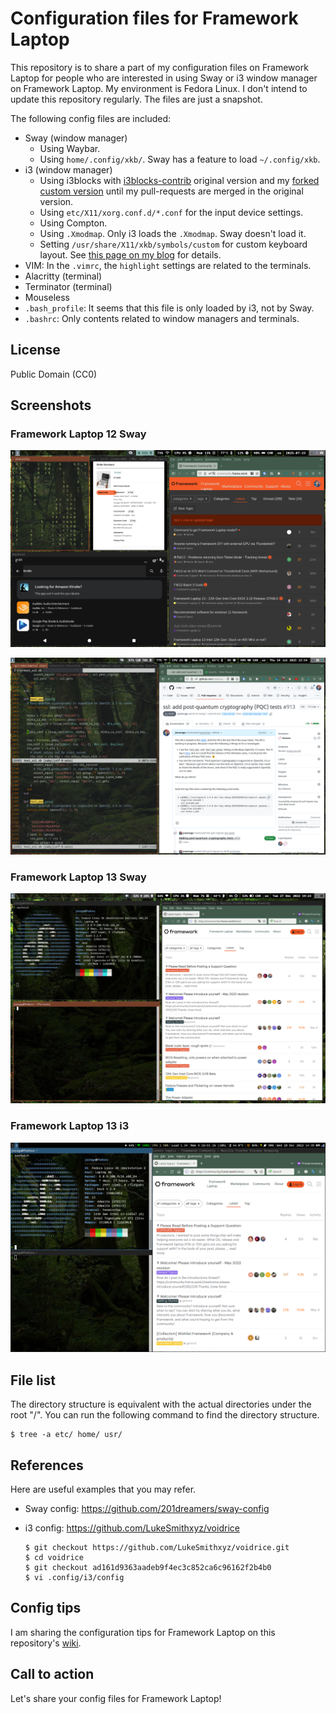 # Configuration files for Framework Laptop

This repository is to share a part of my configuration files on Framework Laptop for people who are interested in using Sway or i3 window manager on Framework Laptop. My environment is Fedora Linux. I don't intend to update this repository regularly. The files are just a snapshot.

The following config files are included:

* Sway (window manager)
  * Using Waybar.
  * Using `home/.config/xkb/`. Sway has a feature to load `~/.config/xkb`.
* i3 (window manager)
  * Using i3blocks with [i3blocks-contrib](https://github.com/vivien/i3blocks-contrib) original version and my [forked custom version](https://github.com/junaruga/i3blocks-contrib/tree/mine) until my pull-requests are merged in the original version.
  * Using `etc/X11/xorg.conf.d/*.conf` for the input device settings.
  * Using Compton.
  * Using `.Xmodmap`. Only i3 loads the `.Xmodmap`. Sway doesn't load it.
  * Setting `/usr/share/X11/xkb/symbols/custom` for custom keyboard layout. See [this page on my blog](https://junaruga.hatenablog.com/entry/2022/08/11/165301) for details.
* VIM: In the `.vimrc`, the `highlight` settings are related to the terminals.
* Alacritty (terminal)
* Terminator (terminal)
* Mouseless
* `.bash_profile`: It seems that this file is only loaded by i3, not by Sway.
* `.bashrc`: Only contents related to window managers and terminals.

## License

Public Domain (CC0)

## Screenshots

### Framework Laptop 12 Sway

![Laptop 12 Sway screenshot](image/screenshot_laptop_12_sway.png)

![Laptop 12 Sway screenshot programming](image/screenshot_laptop_12_sway_programming.png)

### Framework Laptop 13 Sway

![Laptop 13 Sway screenshot](image/screenshot_laptop_13_sway.png)

### Framework Laptop 13 i3

![Laptop 13 i3 screenshot](image/screenshot_laptop_13_i3.png)

## File list

The directory structure is equivalent with the actual directories under the root "/". You can run the following command to find the directory structure.

```
$ tree -a etc/ home/ usr/
```
## References

Here are useful examples that you may refer.

* Sway config: https://github.com/201dreamers/sway-config

* i3 config: https://github.com/LukeSmithxyz/voidrice

  ```
  $ git checkout https://github.com/LukeSmithxyz/voidrice.git
  $ cd voidrice
  $ git checkout ad161d9363aadeb9f4ec3c852ca6c96162f2b4b0
  $ vi .config/i3/config
  ```

## Config tips

I am sharing the configuration tips for Framework Laptop on this repository's [wiki](https://github.com/junaruga/framework-laptop-config/wiki).

## Call to action

Let's share your config files for Framework Laptop!
